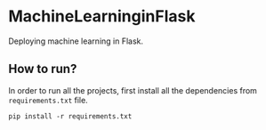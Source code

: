 # MachineLearninginFlask
Deploying machine learning in Flask.

## How to run?
In order to run all the projects, first install all the dependencies from `requirements.txt` file.

```
pip install -r requirements.txt
```